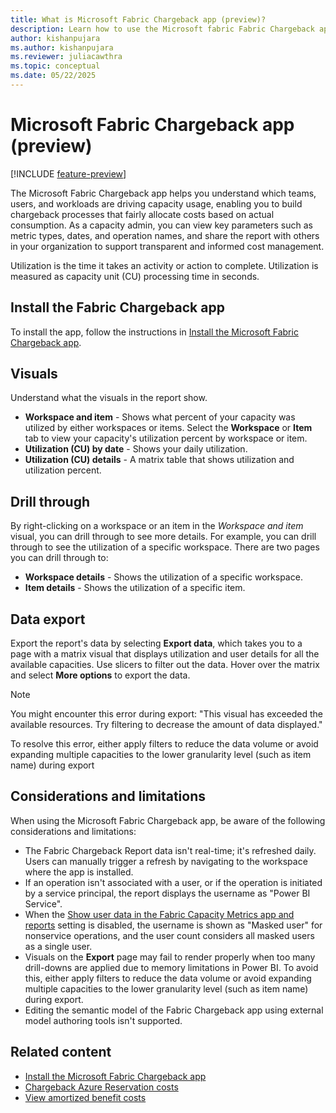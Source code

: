 ```yaml
---
title: What is Microsoft Fabric Chargeback app (preview)?
description: Learn how to use the Microsoft fabric Fabric Chargeback app.
author: kishanpujara
ms.author: kishanpujara
ms.reviewer: juliacawthra
ms.topic: conceptual
ms.date: 05/22/2025
---
```


# Microsoft Fabric Chargeback app (preview)

[!INCLUDE [feature-preview](../includes/feature-preview-note.md)]

The Microsoft Fabric Chargeback app helps you understand which teams, users, and workloads are driving capacity usage, enabling you to build chargeback processes that fairly allocate costs based on actual consumption. As a capacity admin, you can view key parameters such as metric types, dates, and operation names, and share the report with others in your organization to support transparent and informed cost management.

Utilization is the time it takes an activity or action to complete. Utilization is measured as capacity unit (CU) processing time in seconds.

## Install the Fabric Chargeback app

To install the app, follow the instructions in [Install the Microsoft Fabric Chargeback app](chargeback-app-install.md).

## Visuals

Understand what the visuals in the report show.

- **Workspace and item** - Shows what percent of your capacity was utilized by either workspaces or items. Select the **Workspace** or **Item** tab to view your capacity's utilization percent by workspace or item.
- **Utilization (CU) by date** - Shows your daily utilization.
- **Utilization (CU) details** - A matrix table that shows utilization and utilization percent.

## Drill through

By right-clicking on a workspace or an item in the *Workspace and item* visual, you can drill through to see more details. For example, you can drill through to see the utilization of a specific workspace. There are two pages you can drill through to:

- **Workspace details** - Shows the utilization of a specific workspace.
- **Item details** - Shows the utilization of a specific item.

## Data export

Export the report's data by selecting **Export data**, which takes you to a page with a matrix visual that displays utilization and user details for all the available capacities. Use slicers to filter out the data. Hover over the matrix and select **More options** to export the data.

> [!NOTE]
> You might encounter this error during export: "This visual has exceeded the available resources. Try filtering to decrease the amount of data displayed."
>
> To resolve this error, either apply filters to reduce the data volume or avoid expanding multiple capacities to the lower granularity level (such as item name) during export

## Considerations and limitations

When using the Microsoft Fabric Chargeback app, be aware of the following considerations and limitations:

- The Fabric Chargeback Report data isn't real-time; it's refreshed daily. Users can manually trigger a refresh by navigating to the workspace where the app is installed.
- If an operation isn't associated with a user, or if the operation is initiated by a service principal, the report displays the username as "Power BI Service".
- When the [Show user data in the Fabric Capacity Metrics app and reports](../admin/service-admin-portal-audit-usage.md#show-user-data-in-the-fabric-capacity-metrics-app-and-reports) setting is disabled, the username is shown as "Masked user" for nonservice operations, and the user count considers all masked users as a single user.
- Visuals on the **Export** page may fail to render properly when too many drill-downs are applied due to memory limitations in Power BI. To avoid this, either apply filters to reduce the data volume or avoid expanding multiple capacities to the lower granularity level (such as item name) during export.
- Editing the semantic model of the Fabric Chargeback app using external model authoring tools isn't supported.

## Related content

- [Install the Microsoft Fabric Chargeback app](chargeback-app-install.md)
- [Chargeback Azure Reservation costs](/azure/cost-management-billing/reservations/charge-back-usage)
- [View amortized benefit costs](/azure/cost-management-billing/reservations/view-amortized-costs)
